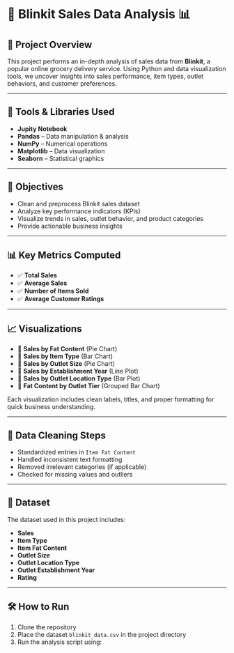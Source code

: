 # 🛒 Blinkit Sales Data Analysis 📊

## 📁 Project Overview
This project performs an in-depth analysis of sales data from **Blinkit**, a popular online grocery delivery service. Using Python and data visualization tools, we uncover insights into sales performance, item types, outlet behaviors, and customer preferences.

---

## 🧰 Tools & Libraries Used
- **Jupity Notebook**
- **Pandas** – Data manipulation & analysis
- **NumPy** – Numerical operations
- **Matplotlib** – Data visualization
- **Seaborn** – Statistical graphics

---

## 📌 Objectives
- Clean and preprocess Blinkit sales dataset
- Analyze key performance indicators (KPIs)
- Visualize trends in sales, outlet behavior, and product categories
- Provide actionable business insights

---

## 📊 Key Metrics Computed
- ✅ **Total Sales**
- ✅ **Average Sales**
- ✅ **Number of Items Sold**
- ✅ **Average Customer Ratings**

---

## 📈 Visualizations
- 📍 **Sales by Fat Content** (Pie Chart)
- 📍 **Sales by Item Type** (Bar Chart)
- 📍 **Sales by Outlet Size** (Pie Chart)
- 📍 **Sales by Establishment Year** (Line Plot)
- 📍 **Sales by Outlet Location Type** (Bar Plot)
- 📍 **Fat Content by Outlet Tier** (Grouped Bar Chart)

Each visualization includes clean labels, titles, and proper formatting for quick business understanding.

---

## 🧹 Data Cleaning Steps
- Standardized entries in `Item Fat Content`
- Handled inconsistent text formatting
- Removed irrelevant categories (if applicable)
- Checked for missing values and outliers

---

## 📂 Dataset
The dataset used in this project includes:
- **Sales**
- **Item Type**
- **Item Fat Content**
- **Outlet Size**
- **Outlet Location Type**
- **Outlet Establishment Year**
- **Rating**

---

## 🛠️ How to Run
1. Clone the repository
2. Place the dataset `blinkit_data.csv` in the project directory
3. Run the analysis script using:
```bash
